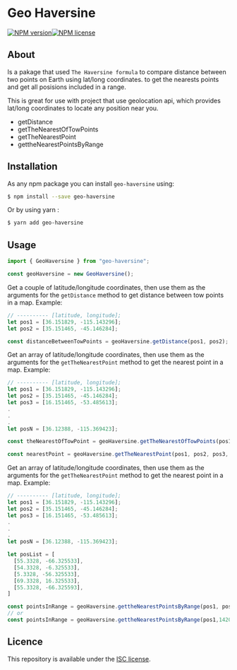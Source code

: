 # Geo Haversine

[![NPM version](https://img.shields.io/npm/v/geo-haversine.svg)](https://www.npmjs.com/package/geo-haversine)[![NPM license](https://img.shields.io/npm/l/geo-haversine.svg)](https://www.npmjs.com/package/geo-haversine)

## About

Is a pakage that used `The Haversine formula` to compare distance between two points on Earth using lat/long coordinates. to get the nearests points and get all posisions included in a range.

This is great for use with project that use geolocation api, which provides lat/long coordinates to locate any position near you.

- getDistance
- getTheNearestOfTowPoints
- getTheNearestPoint
- gettheNearestPointsByRange

## Installation

As any npm package you can install `geo-haversine` using:

```bash
$ npm install --save geo-haversine
```

Or by using yarn :

```bash
$ yarn add geo-haversine
```

## Usage

```javascript
import { GeoHaversine } from "geo-haversine";

const geoHaversine = new GeoHaversine();
```

Get a couple of latitude/longitude coordinates, then use them as the arguments for the `getDistance` method to get distance between tow points in a map. Example:

```javascript
// ---------- [latitude, longitude];
let pos1 = [36.151829, -115.143296];
let pos2 = [35.151465, -45.146284];

const distanceBetweenTowPoints = geoHaversine.getDistance(pos1, pos2);
```

Get an array of latitude/longitude coordinates, then use them as the arguments for the `getTheNearestPoint` method to get the nearest point in a map. Example:

```javascript
// ---------- [latitude, longitude];
let pos1 = [36.151829, -115.143296];
let pos2 = [35.151465, -45.146284];
let pos3 = [16.151465, -53.485613];
.
.
.
let posN = [36.12388, -115.369423];

const theNearestOfTowPoint = geoHaversine.getTheNearestOfTowPoints(pos1,pos2,pos3);

const nearestPoint = geoHaversine.getTheNearestPoint(pos1, pos2, pos3,..., posN);

```

Get an array of latitude/longitude coordinates, then use them as the arguments for the `getTheNearestPoint` method to get the nearest point in a map. Example:

```javascript
// ---------- [latitude, longitude];
let pos1 = [36.151829, -115.143296];
let pos2 = [35.151465, -45.146284];
let pos3 = [16.151465, -53.485613];
.
.
.
let posN = [36.12388, -115.369423];

let posList = [
  [55.3328, -66.325533],
  [54.3328, -6.325533],
  [5.3328, -56.325533],
  [69.3328, 16.325533],
  [55.3328, -66.325593],
]

const pointsInRange = geoHaversine.gettheNearestPointsByRange(pos1, pos2, pos3,..., posN);
// or
const pointsInRange = geoHaversine.gettheNearestPointsByRange(pos1,14205359, ...posList);

```

## Licence

This repository is available under the [ISC license](https://www.npmjs.com/package/geo-haversine).
